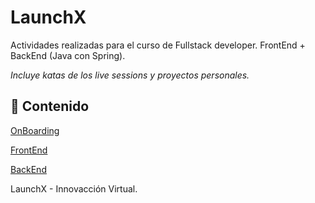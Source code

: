 # LaunchX

Actividades realizadas para el curso de Fullstack developer. FrontEnd + BackEnd
(Java con Spring).

_Incluye katas de los live sessions y proyectos personales._

## 📖 Contenido

[OnBoarding](./OnBoarding/)

[FrontEnd](./FrontEnd/)

[BackEnd](./BackEnd/)

LaunchX - Innovacción Virtual.